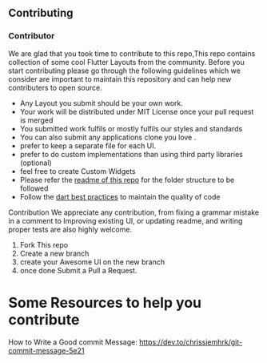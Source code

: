 ## Contributing 

### Contributor
We are glad that you took time to contribute to this repo,This repo contains collection of some cool Flutter Layouts from the community.
Before you start contributing please go through the following guidelines which we consider are important to maintain this repository and can
help new contributers to open source.

- Any Layout you submit should be your own work.
- Your work will be distributed under MIT License once your pull request is merged
- You submitted work fulfils or mostly fulfils our styles and standards
- You can also submit any applications clone you love  . 
- prefer to keep a separate file for each UI.
- prefer to do custom implementations than using third party libraries (optional)
- feel free to create Custom Widgets
- Please refer the [readme of this repo](https://github.com/maheshmnj/flutter-Testing) for the folder structure to be followed
- Follow the [dart best practices](https://dart.dev/guides/language/effective-dart) to maintain the quality of code

Contribution
We appreciate any contribution, from fixing a grammar mistake in a comment to Improving existing UI, or updating readme, and writing proper tests are also highly welcome. 

1. Fork This repo
2. Create a new branch
3. create your Awesome UI on the new branch 
4. once done Submit a Pull a Request.

# Some Resources to help you contribute 

How to Write a Good commit Message: https://dev.to/chrissiemhrk/git-commit-message-5e21
